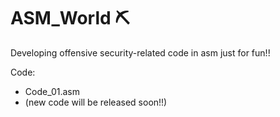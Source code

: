 # ASM_World ⛏
Developing offensive security-related code in asm just for fun!!

Code:
* Code_01.asm
* (new code will be released soon!!)
